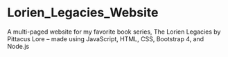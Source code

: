 # Lorien_Legacies_Website
A multi-paged website for my favorite book series, The Lorien Legacies by Pittacus Lore – made using JavaScript, HTML, CSS, Bootstrap 4, and Node.js
